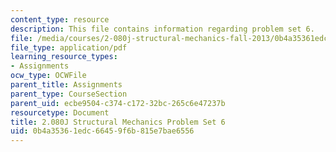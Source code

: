 ```yaml
---
content_type: resource
description: This file contains information regarding problem set 6.
file: /media/courses/2-080j-structural-mechanics-fall-2013/0b4a35361edc66459f6b815e7bae6556_MIT2_080JF13_ProbSet_6.pdf
file_type: application/pdf
learning_resource_types:
- Assignments
ocw_type: OCWFile
parent_title: Assignments
parent_type: CourseSection
parent_uid: ecbe9504-c374-c172-32bc-265c6e47237b
resourcetype: Document
title: 2.080J Structural Mechanics Problem Set 6
uid: 0b4a3536-1edc-6645-9f6b-815e7bae6556
---
```


